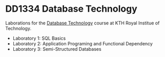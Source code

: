# **DD1334 Database Technology**
Laborations for the [Database Technology](https://www.kth.se/student/kurser/kurs/DD1334?l=en) course at KTH Royal Institue of Technology.

- Laboratory 1: SQL Basics
- Laboratory 2: Application Programing and Functional Dependency
- Laboratory 3: Semi-Structured Databases
